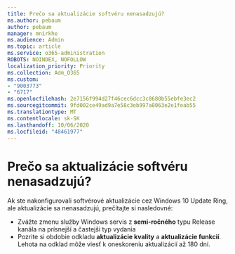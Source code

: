 ```yaml
---
title: Prečo sa aktualizácie softvéru nenasadzujú?
ms.author: pebaum
author: pebaum
manager: mnirkhe
ms.audience: Admin
ms.topic: article
ms.service: o365-administration
ROBOTS: NOINDEX, NOFOLLOW
localization_priority: Priority
ms.collection: Adm_O365
ms.custom:
- "9003773"
- "6717"
ms.openlocfilehash: 2e7156f994d27f46cec6dcc3c8680b55ebfe3ec2
ms.sourcegitcommit: 9fd002ce49ad9a7e58c3eb997a8063e2e1feab55
ms.translationtype: MT
ms.contentlocale: sk-SK
ms.lasthandoff: 10/06/2020
ms.locfileid: "48461977"
---
```

# <a name="why-software-updates-are-not-being-deployed"></a>Prečo sa aktualizácie softvéru nenasadzujú?

Ak ste nakonfigurovali softvérové aktualizácie cez Windows 10 Update Ring, ale aktualizácie sa nenasadzujú, prečítajte si nasledovné:  

- Zvážte zmenu služby Windows servis z  **semi-ročného**  typu Release kanála na prísnejší a častejší typ vydania  
- Pozrite si obdobie odkladu  **aktualizácie kvality**  a  **aktualizácie funkcií**. Lehota na odklad môže viesť k oneskoreniu aktualizácií až 180 dní.
